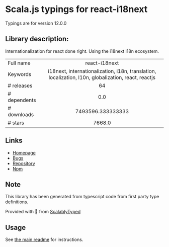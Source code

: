 
# Scala.js typings for react-i18next

Typings are for version 12.0.0

## Library description:
Internationalization for react done right. Using the i18next i18n ecosystem.

|                    |                 |
| ------------------ | :-------------: |
| Full name          | react-i18next |
| Keywords           | i18next, internationalization, i18n, translation, localization, l10n, globalization, react, reactjs |
| # releases         | 64 |
| # dependents       | 0.0 |
| # downloads        | 7493596.333333333 |
| # stars            | 7668.0 |

## Links
- [Homepage](https://github.com/i18next/react-i18next)
- [Bugs](https://github.com/i18next/react-i18next/issues)
- [Repository](https://github.com/i18next/react-i18next)
- [Npm](https://www.npmjs.com/package/react-i18next)
    


## Note
This library has been generated from typescript code from first party type definitions.

Provided with :purple_heart: from [ScalablyTyped](https://github.com/oyvindberg/ScalablyTyped)

## Usage
See [the main readme](../../readme.md) for instructions.


